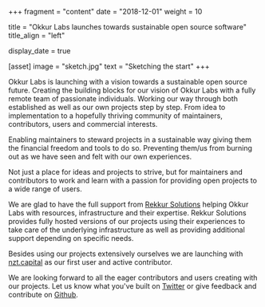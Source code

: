 +++
fragment = "content"
date = "2018-12-01"
weight = 10

title = "Okkur Labs launches towards sustainable open source software"
title_align = "left"

display_date = true

[asset]
  image = "sketch.jpg"
  text = "Sketching the start"
+++

Okkur Labs is launching with a vision towards a sustainable open source future.
Creating the building blocks for our vision of Okkur Labs with a fully remote team of passionate individuals.
Working our way through both established as well as our own projects step by step.
From idea to implementation to a hopefully thriving community of maintainers, contributors, users and commercial interests.

Enabling maintainers to steward projects in a sustainable way giving them the financial freedom and tools to do so.
Preventing them/us from burning out as we have seen and felt with our own experiences.

Not just a place for ideas and projects to strive, but for maintainers and contributors to work and learn with a passion for providing open projects to a wide range of users.

We are glad to have the full support from [Rekkur Solutions](https://about.rekkur.com) helping Okkur Labs with resources, infrastructure and their expertise.
Rekkur Solutions provides fully hosted versions of our projects using their experiences to take care of the underlying infrastructure as well as providing additional support depending on specific needs.

Besides using our projects extensively ourselves we are launching with [nzt.capital](https://about.nzt.capital) as our first user and active contributor.

We are looking forward to all the eager contributors and users creating with our projects.
Let us know what you've built on [Twitter](https://twitter.com/okkurlabs) or give feedback and contribute on [Github](https://syna.okkur.org/code).
